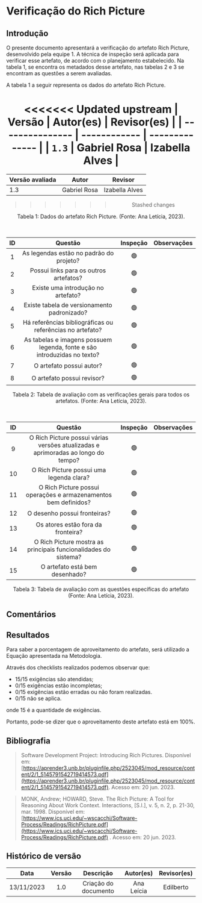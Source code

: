 # Verificação do Rich Picture

## Introdução

O presente documento apresentará a verificação do artefato Rich Picture, desenvolvido pela equipe 1. A técnica de inspeção será aplicada para verificar esse artefato, de acordo com o planejamento estabelecido. Na tabela 1, se encontra os metadados desse artefato, nas tabelas 2 e 3 se encontram as questões a serem avaliadas.

A tabela 1 a seguir representa os dados do artefato Rich Picture.

<center>

<<<<<<< Updated upstream
| Versão | Autor(es)        | Revisor(es)        |
| --------------- | ------------ | -------------- |
| `1.3`             | Gabriel Rosa | Izabella Alves |
=======
| Versão avaliada | Autor        | Revisor        |
| --------------- | ------------ | -------------- |
| 1.3             | Gabriel Rosa | Izabella Alves |
>>>>>>> Stashed changes

</center>

<div style="text-align: center">
<p> Tabela 1: Dados do artefato Rich Picture. (Fonte: Ana Letícia, 2023). </p>
</div>

<br>

|  ID   |                                 Questão                                  | Inspeção | Observações |
| :---: | :----------------------------------------------------------------------: | :------: | ----------- |
|   1   |                 As legendas estão no padrão do projeto?                  |    🟢     |             |
|   2   |                  Possui links para os outros artefatos?                  |    🟢     |             |
|   3   |                    Existe uma introdução no artefato?                    |    🟢     |             |
|   4   |               Existe tabela de versionamento padronizado?                |    🟢     |             |
|   5   |        Há referências bibliográficas ou referências no artefato?         |    🟢     |             |
|   6   | As tabelas e imagens possuem legenda, fonte e são introduzidas no texto? |    🟢     |             |
|   7   |                         O artefato possui autor?                         |    🟢     |             |
|   8   |                        O artefato possui revisor?                        |    🟢     |             |

<div style="text-align: center">
<p> Tabela 2: Tabela de avaliação com as verificações gerais para todos os artefatos. (Fonte: Ana Letícia, 2023). </p>
</div>
<br>

|  ID   |                                      Questão                                      | Inspeção |       Observações       |
| :---: | :-------------------------------------------------------------------------------: | :------: | :----------------------: |
|   9   | O Rich Picture possui várias versões atualizadas e aprimoradas ao longo do tempo? |    🟢     |                          |
|  10   |                     O Rich Picture possui uma legenda clara?                      |    🟢     |                          |
|  11   |          O Rich Picture possui operações e armazenamentos bem definidos?          |    🟢     |                          |
|  12   |                           O desenho possui fronteiras?                            |    🟢     |                          |
|  13   |                        Os atores estão fora da fronteira?                         |    🟢     |                          |
|  14   |          O Rich Picture mostra as principais funcionalidades do sistema?          |    🟢     |                          |
|  15   |                          O artefato está bem desenhado?                           |    🟢     |                          |


<div style="text-align: center">
<p> Tabela 3: Tabela de avaliação com as questões específicas do artefato (Fonte: Ana Letícia, 2023). </p>
</div>
</center>

## Comentários



## Resultados

Para saber a porcentagem de aproveitamento do artefato, será utilizado a Equação apresentada na Metodologia.

Através dos checklists realizados podemos observar que:

- 15/15 exigências são atendidas;
- 0/15 exigências estão incompletas;
- 0/15 exigências estão erradas ou não foram realizadas.
- 0/15 não se aplica.

onde 15 é a quantidade de exigências.

Portanto, pode-se dizer que o aproveitamento deste artefato está em 100%.

## Bibliografia

> Software Development Project: Introducing Rich Pictures. Disponível em: [https://aprender3.unb.br/pluginfile.php/2523045/mod_resource/content/2/1_5145791542719414573.pdf](https://aprender3.unb.br/pluginfile.php/2523045/mod_resource/content/2/1_5145791542719414573.pdf). Acesso em: 20 jun. 2023.

> MONK, Andrew; HOWARD, Steve. The Rich Picture: A Tool for Reasoning About Work Context. Interactions, [S.l.], v. 5, n. 2, p. 21-30, mar. 1998. Disponível em: [https://www.ics.uci.edu/~wscacchi/Software-Process/Readings/RichPicture.pdf](https://www.ics.uci.edu/~wscacchi/Software-Process/Readings/RichPicture.pdf) . Acesso em: 20 jun. 2023.

## Histórico de versão


|    Data    | Versão |      Descrição       | Autor(es) | Revisor(es) |
| :--------: | :----: | :------------------: | :-------: | :---------: |
| 13/11/2023 |  1.0   | Criação do documento | Ana Leícia |   Edilberto    |